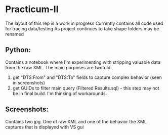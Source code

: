 # Practicum-II

The layout of this rep is a work in progress
Currently contains all code used for tracing data/testing
As project continues to take shape folders may be renamed

## Python:
Contains a notebook where I'm experimenting with stripping valuable data from the raw XML.  The main purposes are twofold:
1. get "DTS:From" and "DTS:To" fields to capture complex behavior (seen in screenshots)
2. get GUIDs to filter main query (Filtered Results.sql) - this step may not be in final build.  I'm thinking of workarounds.

## Screenshots:
Contains two jpg.  One of raw XML and one of the behavior the XML captures that is displayed with VS gui
